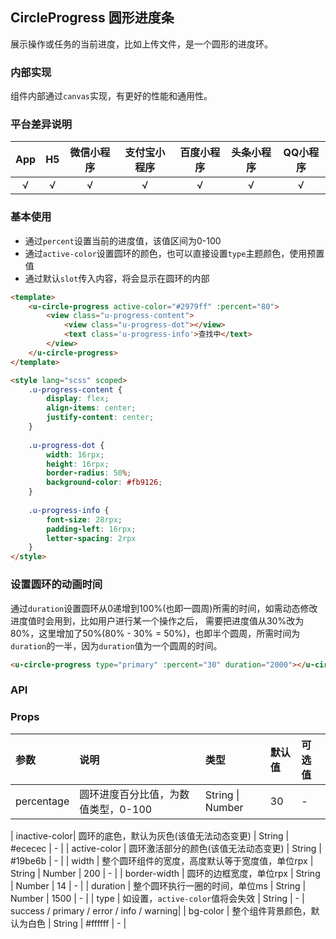 ## CircleProgress 圆形进度条 <to-api/>


<demo-model url="/pages/componentsC/progress/index"></demo-model>


展示操作或任务的当前进度，比如上传文件，是一个圆形的进度环。  

### 内部实现

组件内部通过`canvas`实现，有更好的性能和通用性。

### 平台差异说明

|App|H5	|微信小程序	|支付宝小程序		|百度小程序	|头条小程序	|QQ小程序	|
|:-:|:-:|:-:		|:-:			|:-:		|:-:		|:-:		|
|√	|√	|√			|√				|√			|√			|√			|

### 基本使用

- 通过`percent`设置当前的进度值，该值区间为0-100
- 通过`active-color`设置圆环的颜色，也可以直接设置`type`主题颜色，使用预置值
- 通过默认`slot`传入内容，将会显示在圆环的内部

```html
<template>
	<u-circle-progress active-color="#2979ff" :percent="80">
		<view class="u-progress-content">
			<view class="u-progress-dot"></view>
			<text class='u-progress-info'>查找中</text>
		</view>
	</u-circle-progress>
</template>

<style lang="scss" scoped>
	.u-progress-content {
		display: flex;
		align-items: center;
		justify-content: center;
	}
	
	.u-progress-dot {
		width: 16rpx;
		height: 16rpx;
		border-radius: 50%;
		background-color: #fb9126;
	}
	
	.u-progress-info {
		font-size: 28rpx;
		padding-left: 16rpx;
		letter-spacing: 2rpx
	}
</style>
```

### 设置圆环的动画时间

通过`duration`设置圆环从0递增到100%(也即一圆周)所需的时间，如需动态修改进度值时会用到，比如用户进行某一个操作之后，
需要把进度值从30%改为80%，这里增加了50%(80% - 30% = 50%)，也即半个圆周，所需时间为`duration`的一半，因为`duration`值为一个圆周的时间。

```html
<u-circle-progress type="primary" :percent="30" duration="2000"></u-circle-progress>
```

### API

### Props

| 参数			| 说明										| 类型					| 默认值		|  可选值									|
|:-				|:-											|:-						|:-			|:-											|
| percentage	| 圆环进度百分比值，为数值类型，0-100			| String &#124; Number	| 30		| -											|

| inactive-color| 圆环的底色，默认为灰色(该值无法动态变更)			| String				| #ececec	| -											|
| active-color	| 圆环激活部分的颜色(该值无法动态变更)			| String				| #19be6b	| -											|
| width			| 整个圆环组件的宽度，高度默认等于宽度值，单位rpx	| String &#124; Number	| 200		| -											|
| border-width	| 圆环的边框宽度，单位rpx						| String &#124; Number	| 14		| -											|
| duration		| 整个圆环执行一圈的时间，单位ms					| String &#124; Number	| 1500		| -											|
| type			| 如设置，`active-color`值将会失效				| String				| -			| success / primary / error / info / warning|
| bg-color		| 整个组件背景颜色，默认为白色					| String				| #ffffff	| -											|


<style scoped>
h3[id=props] + table thead tr th:nth-child(2){
	width: 40%;
}
</style>